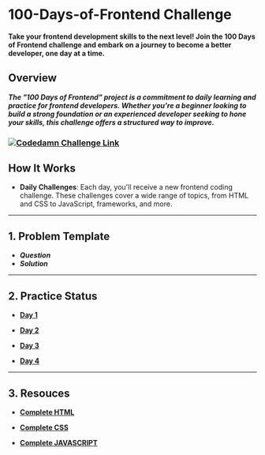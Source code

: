 # 100-Days-of-Frontend Challenge

**Take your frontend development skills to the next level! Join the 100 Days of Frontend challenge and embark on a journey to become a better developer, one day at a time.**


## Overview

***The "100 Days of Frontend" project is a commitment to daily learning and practice for frontend developers. Whether you're a beginner looking to build a strong foundation or an experienced developer seeking to hone your skills, this challenge offers a structured way to improve.***
### [![Codedamn Challenge Link](http://www.w3.org/2000/svg)](https://codedamn.com/challenge/100-days-of-frontend)<br>


## How It Works

- **Daily Challenges**: Each day, you'll receive a new frontend coding challenge. These challenges cover a wide range of topics, from HTML and CSS to JavaScript, frameworks, and more.


----------------

## 1. Problem Template

* ***Question***
* ***Solution***

-----------------


## 2. Practice Status

* **[Day 1](https://github.com/h4ckibl3/100-Days-of-Frontend/blob/main/Problem/Challenge-Day-1.md "Day 1 Status")**

* **[Day 2](https://github.com/h4ckibl3/100-Days-of-Frontend/blob/main/Problem/Challenge-Day-2.md "Day 2 Status")**

* **[Day 3](https://github.com/h4ckibl3/100-Days-of-Frontend/blob/main/Problem/Challenge-Day-3.md "Day 3 Status")**

* **[Day 4](https://github.com/h4ckibl3/100-Days-of-Frontend/blob/main/Problem/Challenge-Day-4.md "Day 4 Status")**

-------------------

## 3. Resouces 

* **[Complete HTML](https://www.youtube.com/watch?v=pQN-pnXPaVg&ab_channel=freeCodeCamp.org "HTML")**

* **[Complete CSS](https://www.youtube.com/watch?v=1Rs2ND1ryYc&ab_channel=freeCodeCamp.org "HTML")**

* **[Complete JAVASCRIPT](https://www.youtube.com/watch?v=PkZNo7MFNFg&ab_channel=freeCodeCamp.org "Javascript")**






